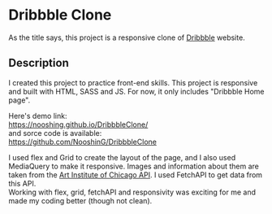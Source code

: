 
# Dribbble Clone

As the title says, this project is a responsive clone of [Dribbble](https://dribbble.com/) website. 


## Description
I created this project to practice front-end skills.
This project is responsive and built with HTML, SASS and JS. For now, it only includes "Dribbble Home page". 

Here's demo link:  
https://nooshing.github.io/DribbbleClone/  
and sorce code is available:  
https://github.com/NooshinG/DribbbleClone  
    
I used flex and Grid to create the layout of the page, and I also used MediaQuery to make it responsive. Images and information about them are taken from the [Art Institute of Chicago API](https://www.artic.edu/open-access/public-api). I used FetchAPI to get data from this API.  
Working with flex, grid, fetchAPI and responsivity was exciting for me and made my coding better (though not clean).

